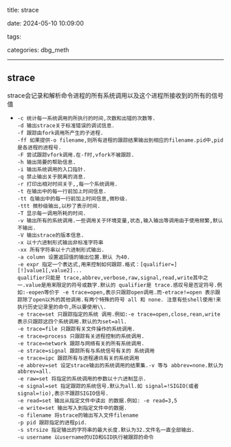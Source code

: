 title: strace

date: 2024-05-10 10:09:00

tags:

categories: dbg_meth

---

## strace

strace会记录和解析命令进程的所有系统调用以及这个进程所接收到的所有的信号值

- ```shell
  -c 统计每一系统调用的所执行的时间,次数和出错的次数等.
  -d 输出strace关于标准错误的调试信息.
  -f 跟踪由fork调用所产生的子进程.
  -ff 如果提供-o filename,则所有进程的跟踪结果输出到相应的filename.pid中,pid是各进程的进程号.
  -F 尝试跟踪vfork调用.在-f时,vfork不被跟踪.
  -h 输出简要的帮助信息.
  -i 输出系统调用的入口指针.
  -q 禁止输出关于脱离的消息.
  -r 打印出相对时间关于,,每一个系统调用.
  -t 在输出中的每一行前加上时间信息.
  -tt 在输出中的每一行前加上时间信息,微秒级.
  -ttt 微秒级输出,以秒了表示时间.
  -T 显示每一调用所耗的时间.
  -v 输出所有的系统调用.一些调用关于环境变量,状态,输入输出等调用由于使用频繁,默认不输出.
  -V 输出strace的版本信息.
  -x 以十六进制形式输出非标准字符串
  -xx 所有字符串以十六进制形式输出.
  -a column 设置返回值的输出位置.默认 为40.
  -e expr 指定一个表达式,用来控制如何跟踪.格式：[qualifier=][!]value1[,value2]...
  qualifier只能是 trace,abbrev,verbose,raw,signal,read,write其中之一.value是用来限定的符号或数字.默认的 qualifier是 trace.感叹号是否定符号.例如:-eopen等价于 -e trace=open,表示只跟踪open调用.而-etrace!=open 表示跟踪除了open以外的其他调用.有两个特殊的符号 all 和 none. 注意有些shell使用!来执行历史记录里的命令,所以要使用\\.
  -e trace=set 只跟踪指定的系统 调用.例如:-e trace=open,close,rean,write表示只跟踪这四个系统调用.默认的为set=all.
  -e trace=file 只跟踪有关文件操作的系统调用.
  -e trace=process 只跟踪有关进程控制的系统调用.
  -e trace=network 跟踪与网络有关的所有系统调用.
  -e strace=signal 跟踪所有与系统信号有关的 系统调用
  -e trace=ipc 跟踪所有与进程通讯有关的系统调用
  -e abbrev=set 设定strace输出的系统调用的结果集.-v 等与 abbrev=none.默认为abbrev=all.
  -e raw=set 将指定的系统调用的参数以十六进制显示.
  -e signal=set 指定跟踪的系统信号.默认为all.如 signal=!SIGIO(或者signal=!io),表示不跟踪SIGIO信号.
  -e read=set 输出从指定文件中读出 的数据.例如: -e read=3,5
  -e write=set 输出写入到指定文件中的数据.
  -o filename 将strace的输出写入文件filename
  -p pid 跟踪指定的进程pid.
  -s strsize 指定输出的字符串的最大长度.默认为32.文件名一直全部输出.
  -u username 以username的UID和GID执行被跟踪的命令
  ```